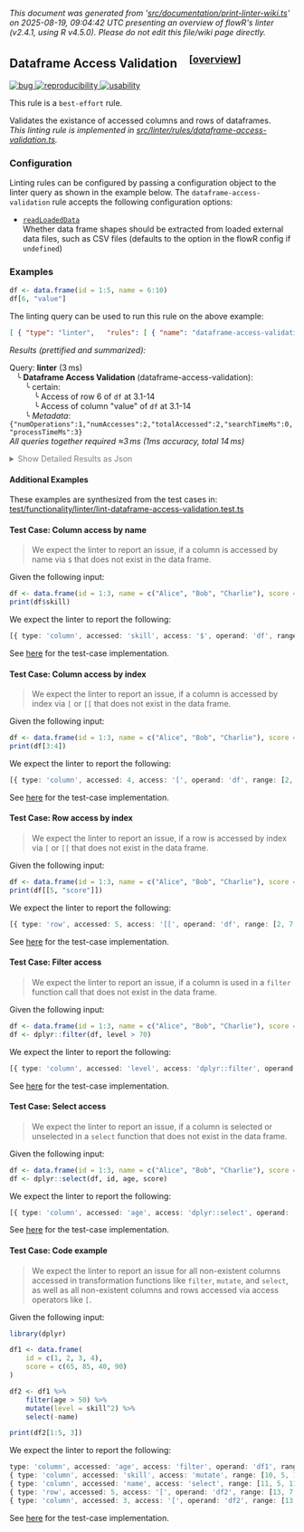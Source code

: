_This document was generated from '[src/documentation/print-linter-wiki.ts](https://github.com/flowr-analysis/flowr/tree/main//src/documentation/print-linter-wiki.ts)' on 2025-08-19, 09:04:42 UTC presenting an overview of flowR's linter (v2.4.1, using R v4.5.0). Please do not edit this file/wiki page directly._
<h2 id="dataframe-access-validation">Dataframe Access Validation&emsp;<sup>[<a href="https://github.com/flowr-analysis/flowr/wiki/Linter">overview</a>]</sup></h2>

<span title="This rule is used to detect bugs in the code. Everything that affects the semantics of the code, such as incorrect function calls, wrong arguments, etc. is to be considered a bug. Otherwise, it may be a smell or a style issue."><a href='#bug'>![bug](https://img.shields.io/badge/bug-red) </a></span> <span title="This rule is used to detect issues that are related to the reproducibility of the code. For example, missing or incorrect random seeds, or missing data."><a href='#reproducibility'>![reproducibility](https://img.shields.io/badge/reproducibility-teal) </a></span> <span title="This rule is used to detect issues that are related to the (re-)usability of the code. For example, missing or incorrect error handling, or missing or incorrect user interface elements."><a href='#usability'>![usability](https://img.shields.io/badge/usability-teal) </a></span>


This rule is a `best-effort` rule.
 
Validates the existance of accessed columns and rows of dataframes.\
_This linting rule is implemented in <a href="https://github.com/flowr-analysis/flowr/tree/main//src/linter/rules/dataframe-access-validation.ts#L59">src/linter/rules/dataframe-access-validation.ts</a>._


### Configuration

Linting rules can be configured by passing a configuration object to the linter query as shown in the example below.
The `dataframe-access-validation` rule accepts the following configuration options:

- <a href="https://github.com/flowr-analysis/flowr/tree/main//src/linter/rules/dataframe-access-validation.ts#L47"><code><span title="Whether data frame shapes should be extracted from loaded external data files, such as CSV files (defaults to the option in the flowR config if undefined)">readLoadedData</span></code></a>\
Whether data frame shapes should be extracted from loaded external data files, such as CSV files (defaults to the option in the flowR config if `undefined`)

### Examples


```r
df <- data.frame(id = 1:5, name = 6:10)
df[6, "value"]
```


The linting query can be used to run this rule on the above example:




```json
[ { "type": "linter",   "rules": [ { "name": "dataframe-access-validation",     "config": {} } ] } ]
```






_Results (prettified and summarized):_

Query: **linter** (3 ms)\
&nbsp;&nbsp;&nbsp;╰ **Dataframe Access Validation** (dataframe-access-validation):\
&nbsp;&nbsp;&nbsp;&nbsp;&nbsp;&nbsp;&nbsp;╰ certain:\
&nbsp;&nbsp;&nbsp;&nbsp;&nbsp;&nbsp;&nbsp;&nbsp;&nbsp;&nbsp;&nbsp;╰ Access of row 6 of `df` at 3.1-14\
&nbsp;&nbsp;&nbsp;&nbsp;&nbsp;&nbsp;&nbsp;&nbsp;&nbsp;&nbsp;&nbsp;╰ Access of column "value" of `df` at 3.1-14\
&nbsp;&nbsp;&nbsp;&nbsp;&nbsp;&nbsp;&nbsp;╰ _Metadata_: <code>{"numOperations":1,"numAccesses":2,"totalAccessed":2,"searchTimeMs":0,"processTimeMs":3}</code>\
_All queries together required ≈3 ms (1ms accuracy, total 14 ms)_

<details> <summary style="color:gray">Show Detailed Results as Json</summary>

The analysis required _13.6 ms_ (including parsing and normalization and the query) within the generation environment.	

In general, the JSON contains the Ids of the nodes in question as they are present in the normalized AST or the dataflow graph of flowR.
Please consult the [Interface](https://github.com/flowr-analysis/flowr/wiki/Interface) wiki page for more information on how to get those.




```json
{
  "linter": {
    "results": {
      "dataframe-access-validation": {
        "results": [
          {
            "type": "row",
            "accessed": 6,
            "access": "[",
            "operand": "df",
            "range": [
              3,
              1,
              3,
              14
            ],
            "certainty": "certain"
          },
          {
            "type": "column",
            "accessed": "value",
            "access": "[",
            "operand": "df",
            "range": [
              3,
              1,
              3,
              14
            ],
            "certainty": "certain"
          }
        ],
        ".meta": {
          "numOperations": 1,
          "numAccesses": 2,
          "totalAccessed": 2,
          "searchTimeMs": 0,
          "processTimeMs": 3
        }
      }
    },
    ".meta": {
      "timing": 3
    }
  },
  ".meta": {
    "timing": 3
  }
}
```



</details>







	

#### Additional Examples
	
These examples are synthesized from the test cases in: [test/functionality/linter/lint-dataframe-access-validation.test.ts](https://github.com/flowr-analysis/flowr/tree/main//test/functionality/linter/lint-dataframe-access-validation.test.ts)


<h4 id="Test_Case:_Column_access_by_name">Test Case: Column access by name</h4>

> We expect the linter to report an issue, if a column is accessed by name via `$` that does not exist in the data frame.

Given the following input:

```r
df <- data.frame(id = 1:3, name = c("Alice", "Bob", "Charlie"), score = c(90, 65, 75))
print(df$skill)
```



We expect the linter to report the following:

```ts
[{ type: 'column', accessed: 'skill', access: '$', operand: 'df', range: [2, 7, 2, 14], certainty: LintingResultCertainty.Certain }]
```


See [here](https://github.com/flowr-analysis/flowr/tree/main//test/functionality/linter/lint-dataframe-access-validation.test.ts#L155) for the test-case implementation.
		
<h4 id="Test_Case:_Column_access_by_index">Test Case: Column access by index</h4>

> We expect the linter to report an issue, if a column is accessed by index via `[` or `[[` that does not exist in the data frame.

Given the following input:

```r
df <- data.frame(id = 1:3, name = c("Alice", "Bob", "Charlie"), score = c(90, 65, 75))
print(df[3:4])
```



We expect the linter to report the following:

```ts
[{ type: 'column', accessed: 4, access: '[', operand: 'df', range: [2, 7, 2, 13], certainty: LintingResultCertainty.Certain }]
```


See [here](https://github.com/flowr-analysis/flowr/tree/main//test/functionality/linter/lint-dataframe-access-validation.test.ts#L164) for the test-case implementation.
		
<h4 id="Test_Case:_Row_access_by_index">Test Case: Row access by index</h4>

> We expect the linter to report an issue, if a row is accessed by index via `[` or `[[` that does not exist in the data frame.

Given the following input:

```r
df <- data.frame(id = 1:3, name = c("Alice", "Bob", "Charlie"), score = c(90, 65, 75))
print(df[[5, "score"]])
```



We expect the linter to report the following:

```ts
[{ type: 'row', accessed: 5, access: '[[', operand: 'df', range: [2, 7, 2, 22], certainty: LintingResultCertainty.Certain }]
```


See [here](https://github.com/flowr-analysis/flowr/tree/main//test/functionality/linter/lint-dataframe-access-validation.test.ts#L173) for the test-case implementation.
		
<h4 id="Test_Case:_Filter_access">Test Case: Filter access</h4>

> We expect the linter to report an issue, if a column is used in a `filter` function call that does not exist in the data frame.

Given the following input:

```r
df <- data.frame(id = 1:3, name = c("Alice", "Bob", "Charlie"), score = c(90, 65, 75))
df <- dplyr::filter(df, level > 70)
```



We expect the linter to report the following:

```ts
[{ type: 'column', accessed: 'level', access: 'dplyr::filter', operand: 'df', range: [2, 7, 2, 35], certainty: LintingResultCertainty.Certain }]
```


See [here](https://github.com/flowr-analysis/flowr/tree/main//test/functionality/linter/lint-dataframe-access-validation.test.ts#L182) for the test-case implementation.
		
<h4 id="Test_Case:_Select_access">Test Case: Select access</h4>

> We expect the linter to report an issue, if a column is selected or unselected in a `select` function that does not exist in the data frame.

Given the following input:

```r
df <- data.frame(id = 1:3, name = c("Alice", "Bob", "Charlie"), score = c(90, 65, 75))
df <- dplyr::select(df, id, age, score)
```



We expect the linter to report the following:

```ts
[{ type: 'column', accessed: 'age', access: 'dplyr::select', operand: 'df', range: [2, 7, 2, 39], certainty: LintingResultCertainty.Certain }]
```


See [here](https://github.com/flowr-analysis/flowr/tree/main//test/functionality/linter/lint-dataframe-access-validation.test.ts#L191) for the test-case implementation.
		
<h4 id="Test_Case:_Code_example">Test Case: Code example</h4>

> We expect the linter to report an issue for all non-existent columns accessed in transformation functions like `filter`, `mutate`, and `select`, as well as all non-existent columns and rows accessed via access operators like `[`.

Given the following input:

```r
library(dplyr)

df1 <- data.frame(
    id = c(1, 2, 3, 4),
    score = c(65, 85, 40, 90)
)

df2 <- df1 %>%
    filter(age > 50) %>%
    mutate(level = skill^2) %>%
    select(-name)

print(df2[1:5, 3])
```



We expect the linter to report the following:

```ts
type: 'column', accessed: 'age', access: 'filter', operand: 'df1', range: [9, 5, 9, 20], certainty: LintingResultCertainty.Certain },
{ type: 'column', accessed: 'skill', access: 'mutate', range: [10, 5, 10, 27], certainty: LintingResultCertainty.Certain },
{ type: 'column', accessed: 'name', access: 'select', range: [11, 5, 11, 17], certainty: LintingResultCertainty.Certain },
{ type: 'row', accessed: 5, access: '[', operand: 'df2', range: [13, 7, 13, 17], certainty: LintingResultCertainty.Certain },
{ type: 'column', accessed: 3, access: '[', operand: 'df2', range: [13, 7, 13, 17], certainty: LintingResultCertainty.Certain
```


See [here](https://github.com/flowr-analysis/flowr/tree/main//test/functionality/linter/lint-dataframe-access-validation.test.ts#L200) for the test-case implementation.